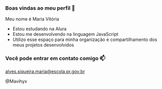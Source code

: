 ### Boas vindas ao meu perfil 💙

Meu nome é Maria Vitória

- Estou estudando na Alura
- Estou me desenvolvendo na linguagem JavaScript
- Utilizo esse espaço para minha organização e compartilhamento dos meus projetos desenvolvidos

 ### Você pode entrar em contato comigo 📫

 alves.siqueira.maria@escola.pr.gov.br

 @Mavihyx
